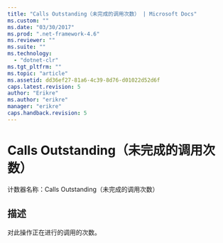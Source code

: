 ```yaml
---
title: "Calls Outstanding（未完成的调用次数） | Microsoft Docs"
ms.custom: ""
ms.date: "03/30/2017"
ms.prod: ".net-framework-4.6"
ms.reviewer: ""
ms.suite: ""
ms.technology: 
  - "dotnet-clr"
ms.tgt_pltfrm: ""
ms.topic: "article"
ms.assetid: dd36ef27-81a6-4c39-8d76-d01022d52d6f
caps.latest.revision: 5
author: "Erikre"
ms.author: "erikre"
manager: "erikre"
caps.handback.revision: 5
---
```

# Calls Outstanding（未完成的调用次数）
计数器名称：Calls Outstanding（未完成的调用次数）  
  
## 描述  
 对此操作正在进行的调用的次数。